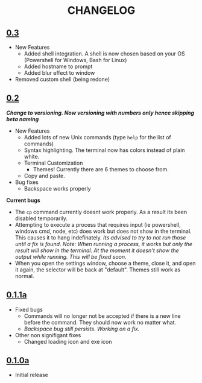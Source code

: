 <h1 align="center">CHANGELOG</h1>

## [0.3](https://github.com/mellobacon/Termello/releases/tag/v0.3)
- New Features
  - Added shell integration. A shell is now chosen based on your OS (Powershell for Windows, Bash for Linux)
  - Added hostname to prompt
  - Added blur effect to window
- Removed custom shell (being redone)

## [0.2](https://github.com/mellobacon/Termello/releases/tag/0.2)
***Change to versioning. Now versioning with numbers only hence skipping beta naming***
- New Features
  - Added lots of new Unix commands (type <code>help</code> for the list of commands)
  - Syntax highlighting. The terminal now has colors instead of plain white.
  - Terminal Customization
    - Themes! Currently there are 6 themes to choose from.
  - Copy and paste.
- Bug fixes
  - Backspace works properly
  
**Current bugs**
- The <code>cp</code> command currently doesnt work properly. As a result its been disabled temporarily.
- Attempting to execute a process that requires input (ie powershell, windows cmd, node, etc) does work but does not show in the terminal. This causes it to hang indefinately. *Its advised to try to not run those until a fix is found*. *Note: When running a process, it works but only the result will show in the terminal. At the moment it doesn't show the output while running. This will be fixed soon.*
- When you open the settings window, choose a theme, close it, and open it again, the selector will be back at "default". Themes still work as normal.

## [0.1.1a](https://github.com/mellobacon/Termello/releases/tag/0.1.1a)
- Fixed bugs
  - Commands will no longer not be accepted if there is a new line before the command. They should now work no matter what.
  - *Backspace bug still persists. Working on a fix.*
- Other non signifigant fixes
  - Changed loading icon and exe icon

## [0.1.0a](https://github.com/mellobacon/Termello/releases/tag/0.1.0a)
- Initial release
